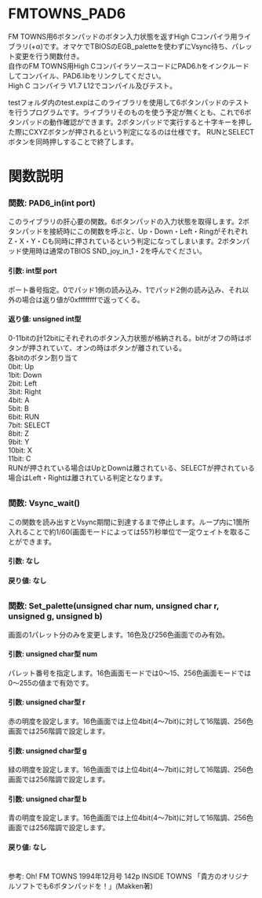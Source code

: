 # FMTOWNS_PAD6
FM TOWNS用6ボタンパッドのボタン入力状態を返すHigh Cコンパイラ用ライブラリ(+α)です。オマケでTBIOSのEGB_paletteを使わずにVsync待ち、パレット変更を行う関数付き。  
自作のFM TOWNS用High CコンパイラソースコードにPAD6.hをインクルードしてコンパイル、PAD6.libをリンクしてください。  
High C コンパイラ V1.7 L12でコンパイル及びテスト。  


testフォルダ内のtest.expはこのライブラリを使用して6ボタンパッドのテストを行うプログラムです。ライブラリそのものを使う予定が無くとも、これで6ボタンパッドの動作確認ができます。2ボタンパッドで実行すると十字キーを押した際にCXYZボタンが押されるという判定になるのは仕様です。  RUNとSELECTボタンを同時押しすることで終了します。


# 関数説明   


### 関数: PAD6_in(int port)
このライブラリの肝心要の関数。6ボタンパッドの入力状態を取得します。2ボタンパッドを接続時にこの関数を呼ぶと、Up・Down・Left・RingがそれぞれZ・X・Y・Cも同時に押されているという判定になってしまいます。2ボタンパッド使用時は通常のTBIOS SND_joy_in_1・2を呼んでください。
#### 引数: int型 port
ポート番号指定。0でパッド1側の読み込み、1でパッド2側の読み込み、それ以外の場合は返り値が0xffffffffで返ってくる。  
#### 返り値: unsigned int型
0-11bitの計12bitにそれぞれのボタン入力状態が格納される。bitがオフの時はボタンが押されていて、オンの時はボタンが離されている。  
各bitのボタン割り当て  
0bit: Up  
1bit: Down  
2bit: Left  
3bit: Right  
4bit: A  
5bit: B  
6bit: RUN  
7bit: SELECT  
8bit: Z  
9bit: Y  
10bit: X  
11bit: C  
RUNが押されている場合はUpとDownは離されている、SELECTが押されている場合はLeft・Rightは離されている判定となります。  

##
### 関数: Vsync_wait()
この関数を読み出すとVsync期間に到達するまで停止します。ループ内に1箇所入れることで約1/60(画面モードによっては55?)秒単位で一定ウェイトを取ることができます。
#### 引数: なし
#### 戻り値: なし

##
### 関数: Set_palette(unsigned char num, unsigned char r, unsigned g, unsigned b)
画面の1パレット分のみを変更します。16色及び256色画面でのみ有効。
#### 引数: unsigned char型 num
パレット番号を指定します。16色画面モードでは0～15、256色画面モードでは0～255の値まで有効です。
#### 引数: unsigned char型 r
赤の明度を設定します。16色画面では上位4bit(4～7bit)に対して16階調、256色画面では256階調で設定します。
#### 引数: unsigned char型 g
緑の明度を設定します。16色画面では上位4bit(4～7bit)に対して16階調、256色画面では256階調で設定します。
#### 引数: unsigned char型 b
青の明度を設定します。16色画面では上位4bit(4～7bit)に対して16階調、256色画面では256階調で設定します。
#### 戻り値: なし


#
参考: Oh! FM TOWNS 1994年12月号 142p INSIDE TOWNS 「貴方のオリジナルソフトでも6ボタンパッドを！」(Makken著)
